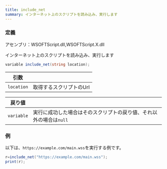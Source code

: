 ```yaml
---
title: include_net
summary: インターネット上のスクリプトを読み込み、実行します
---
```

### 定義
アセンブリ：WSOFTScript.dll,WSOFTScript.X.dll

インターネット上のスクリプトを読み込み、実行します

```cs title="WSOFTScript"
variable include_net(string location);
```

|引数| |
|-|-|
|`location`| 取得するスクリプトのUrl|

|戻り値| |
|-|-|
|`variable`| 実行に成功した場合はそのスクリプトの戻り値、それ以外の場合は`null`|

### 例
以下は、`https://example.com/main.wss`を実行する例です。

```cs title="WSOFTScript"
r=include_net("https://example.com/main.wss");
print(r);
```
